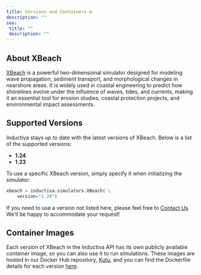 ```yaml
---
title: Versions and Containers ⚙️
description: ""
seo:
 title: ""
 description: ""
---
```


## About XBeach
[XBeach](https://oss.deltares.nl/web/xbeach/) is a powerful two-dimensional simulator designed for modeling wave propagation, sediment transport, and morphological changes in nearshore areas. It is widely used in coastal engineering to predict how shorelines evolve under the influence of waves, tides, and currents, making it an essential tool for erosion studies, coastal protection projects, and environmental impact assessments.

## Supported Versions
Inductiva stays up to date with the latest versions of XBeach. Below is a list of the supported versions:

- **1.24** 
- **1.23** 

To use a specific XBeach version, simply specify it when initializing the simulator:

```python
xbeach = inductiva.simulators.XBeach( \
    version="1.24")
```

If you need to use a version not listed here, please feel free to [Contact Us](mailto:support@inductiva.ai).
We’ll be happy to accommodate your request!

## Container Images
Each version of XBeach in the Inductiva API has its own publicly available container image, 
so you can also use it to run simulations. These images are hosted in our Docker Hub repository, 
[Kutu](https://hub.docker.com/r/inductiva/kutu/tags?name=xbeach), and you can find the 
Dockerfile details for each version [here](https://github.com/inductiva/kutu/tree/main/simulators/xbeach).